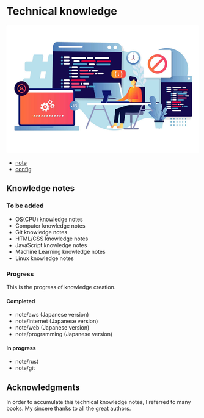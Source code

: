 # Technical knowledge

![thumbnail](./assets/images/thumbnail.png)

- [note](./note/README.md)
- [config](./config/README.md)


## Knowledge notes

### To be added

- OS(CPU) knowledge notes
- Computer knowledge notes
- Git knowledge notes
- HTML/CSS knowledge notes
- JavaScript knowledge notes
- Machine Learning knowledge notes
- Linux knowledge notes


### Progress

This is the progress of knowledge creation.

#### Completed

- note/aws (Japanese version)
- note/internet (Japanese version)
- note/web (Japanese version)
- note/programming (Japanese version)

#### In progress

- note/rust
- note/git


## Acknowledgments

In order to accumulate this technical knowledge notes, I referred to many books. My sincere thanks to all the great authors.
